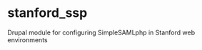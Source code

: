 stanford_ssp
============

Drupal module for configuring SimpleSAMLphp in Stanford web environments
